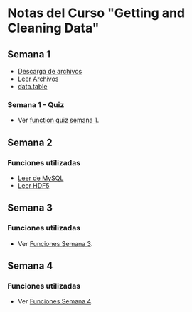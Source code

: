 # Notas del Curso "Getting and Cleaning Data"

## Semana 1

- [Descarga de archivos](semana1.md)
- [Leer Archivos](semana1.md)
- [data.table](semana1.md)

### Semana 1 - Quiz
- Ver [function quiz semana 1](semana1/semana1-quiz.R).

## Semana 2

### Funciones utilizadas

- [Leer de MySQL](semana2.md)
- [Leer HDF5](semana2.md)

## Semana 3

### Funciones utilizadas
- Ver [Funciones Semana 3](semana3.md).

## Semana 4

### Funciones utilizadas
- Ver [Funciones Semana 4](semana4.md).
